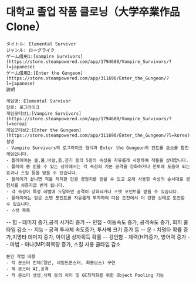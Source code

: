 # 대학교 졸업 작품 클로닝（大学卒業作品Clone）
```
タイトル: Elemental Survivor
ジャンル: ローグライク 
ゲーム借用1:[Vampire Survivors](https://store.steampowered.com/app/1794680/Vampire_Survivors/?l=japanese)
ゲーム借用2:[Enter the Gungeon](https://store.steampowered.com/app/311690/Enter_the_Gungeon/?l=japanese)
説明

```

```
게임명: Elemental Survivor
장르: 로그라이크
게임모티브1:[Vampire Survivors](https://store.steampowered.com/app/1794680/Vampire_Survivors/?l=korea)
게임모티브2:[Enter the Gungeon](https://store.steampowered.com/app/311690/Enter_the_Gungeon/?l=korea)
설명
- Vampire Survivors의 로그라이크 형식과 Enter the Gungeon의 컨트롤 요소를 합친 게임입니다. 
- 플레이어는 불,물,바람,흙,전기 등의 5종의 속성을 자유롭게 사용하여 적들을 상대합니다.
- 플레이 중 얻을 수 있는 상자에서는 각 속성의 기본 공격을 강화하거나 전투에 도움이 되는 효과나 스킬 등을 얻을 수 있습니다.
- 플레이가 끝나면 적을 처치한 만큼 경험치를 얻을 수 있고 오래 사용한 속성의 순서대로 경험치를 차등지급 받게 됩니다. 
- 각 속성이 특정 레벨에 도달하면 공격이 강화되거나 스탯 포인트를 받을 수 있습니다.
- 플레이어는 얻은 스탯 포인트를 자유롭게 투자하여 다음 도전에서 더 강한 상태로 도전할 수 있습니다.
- 스탯 목록
```
-- 힘 - 데미지 증가,공격 사거리 증가
-- 민첩 - 이동속도 증가, 공격속도 증가, 회피 쿨타임 감소
-- 지능 - 공격 투사체 속도증가, 투사체 크기 증가 등
-- 운 - 치명타 확률 증가,치명타 데미지 증가, 아이템 상자획득 확률
-- 강인함 - 체력(HP)증가, 방어력 증가
-- 마법 - 마나(MP)회복량 증가, 스킬 사용 쿨타임 감소
```
본인 작업 내용
- 적 몬스터 전체(일반, 네임드몬스터, 최종보스) 구현
- 적 몬스터 AI,공격 
- 적 몬스터 생성,삭제 등의 처리 및 GC최적화를 위한 Object Pooling 기능
```

